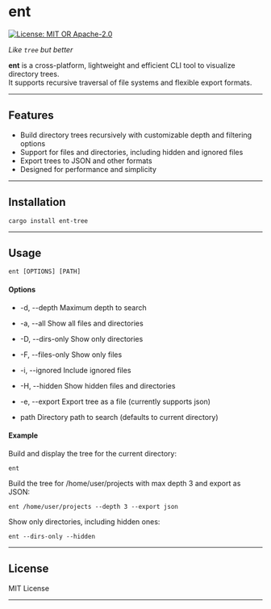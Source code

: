 # ent

[![License: MIT OR Apache-2.0](https://img.shields.io/badge/license-MIT.svg)](https://github.com/konni332/ent/blob/master/LICENSE)


*Like `tree` but better*

**ent** is a cross-platform, lightweight and efficient CLI tool to visualize directory trees.  
It supports recursive traversal of file systems and flexible export formats.

---

## Features

- Build directory trees recursively with customizable depth and filtering options
- Support for files and directories, including hidden and ignored files
- Export trees to JSON and other formats
- Designed for performance and simplicity

---

## Installation

````shell
cargo install ent-tree
````

---

## Usage

````shell
ent [OPTIONS] [PATH]
````

#### Options

- -d, --depth <depth> Maximum depth to search

- -a, --all Show all files and directories

- -D, --dirs-only Show only directories

- -F, --files-only Show only files

- -i, --ignored Include ignored files

- -H, --hidden Show hidden files and directories

- -e, --export <format> Export tree as a file (currently supports json)

- path Directory path to search (defaults to current directory)

#### Example

Build and display the tree for the current directory:

````shell
ent
````

Build the tree for /home/user/projects with max depth 3 and export as JSON:

````shell
ent /home/user/projects --depth 3 --export json
````

Show only directories, including hidden ones:

````shell
ent --dirs-only --hidden
````

---

## License

MIT License

---